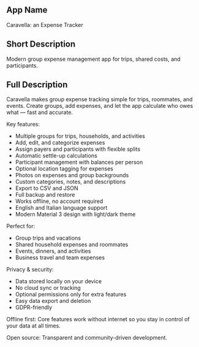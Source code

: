 ## App Name
Caravella: an Expense Tracker

## Short Description
Modern group expense management app for trips, shared costs, and participants.

## Full Description

Caravella makes group expense tracking simple for trips, roommates, and events. Create groups, add expenses, and let the app calculate who owes what — fast and accurate.

Key features:
- Multiple groups for trips, households, and activities
- Add, edit, and categorize expenses
- Assign payers and participants with flexible splits
- Automatic settle-up calculations
- Participant management with balances per person
- Optional location tagging for expenses
- Photos on expenses and group backgrounds
- Custom categories, notes, and descriptions
- Export to CSV and JSON
- Full backup and restore
- Works offline, no account required
- English and Italian language support
- Modern Material 3 design with light/dark theme

Perfect for:
- Group trips and vacations
- Shared household expenses and roommates
- Events, dinners, and activities
- Business travel and team expenses

Privacy & security:
- Data stored locally on your device
- No cloud sync or tracking
- Optional permissions only for extra features
- Easy data export and deletion
- GDPR-friendly

Offline first:
Core features work without internet so you stay in control of your data at all times.

Open source:
Transparent and community-driven development.